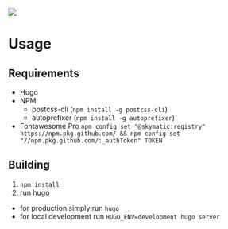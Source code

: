 ![](https://github.com/cryptomator/cryptomator.github.io/workflows/GitHub%20Pages/badge.svg?branch=redesign2020)

# Usage
## Requirements
* Hugo
* NPM
  * postcss-cli (`npm install -g postcss-cli`)
  * autoprefixer (`npm install -g autoprefixer`)
* Fontawesome Pro `npm config set "@skymatic:registry" https://npm.pkg.github.com/ && npm config set "//npm.pkg.github.com/:_authToken" TOKEN`

## Building
1. `npm install`
1. run hugo
  * for production simply run `hugo`
  * for local development run `HUGO_ENV=development hugo server`